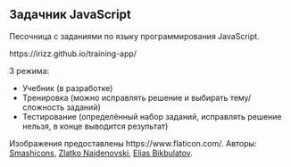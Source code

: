 <h2>Задачник JavaScript</h2>
<p>Песочница с заданиями по языку программирования JavaScript.</p>
<p>https://irizz.github.io/training-app/</p>

3 режима:
- Учебник (в разработке)
- Тренировка (можно исправлять решение и выбирать тему/сложность заданий)
- Тестирование (определённый набор заданий, исправлять решение нельзя, в конце выводится результат)

<p>
Изображения предоставлены https://www.flaticon.com/. Авторы: <a href="https://www.flaticon.com/authors/smashicons">Smashicons</a>, <a href="https://www.flaticon.com/authors/zlatko-najdenovski">Zlatko Najdenovski</a>, <a href="https://www.flaticon.com/authors/elias-bikbulatov">Elias Bikbulatov</a>. </p>
<br/>
